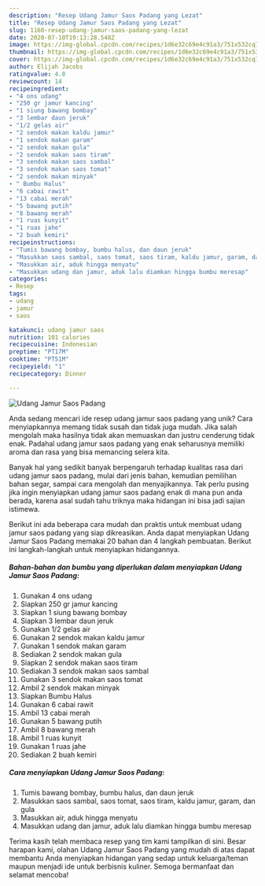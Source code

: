 ```yaml
---
description: "Resep Udang Jamur Saos Padang yang Lezat"
title: "Resep Udang Jamur Saos Padang yang Lezat"
slug: 1160-resep-udang-jamur-saos-padang-yang-lezat
date: 2020-07-10T19:13:28.548Z
image: https://img-global.cpcdn.com/recipes/1d6e32c69e4c91a3/751x532cq70/udang-jamur-saos-padang-foto-resep-utama.jpg
thumbnail: https://img-global.cpcdn.com/recipes/1d6e32c69e4c91a3/751x532cq70/udang-jamur-saos-padang-foto-resep-utama.jpg
cover: https://img-global.cpcdn.com/recipes/1d6e32c69e4c91a3/751x532cq70/udang-jamur-saos-padang-foto-resep-utama.jpg
author: Elijah Jacobs
ratingvalue: 4.8
reviewcount: 14
recipeingredient:
- "4 ons udang"
- "250 gr jamur kancing"
- "1 siung bawang bombay"
- "3 lembar daun jeruk"
- "1/2 gelas air"
- "2 sendok makan kaldu jamur"
- "1 sendok makan garam"
- "2 sendok makan gula"
- "2 sendok makan saos tiram"
- "3 sendok makan saos sambal"
- "3 sendok makan saos tomat"
- "2 sendok makan minyak"
- " Bumbu Halus"
- "6 cabai rawit"
- "13 cabai merah"
- "5 bawang putih"
- "8 bawang merah"
- "1 ruas kunyit"
- "1 ruas jahe"
- "2 buah kemiri"
recipeinstructions:
- "Tumis bawang bombay, bumbu halus, dan daun jeruk"
- "Masukkan saos sambal, saos tomat, saos tiram, kaldu jamur, garam, dan gula"
- "Masukkan air, aduk hingga menyatu"
- "Masukkan udang dan jamur, aduk lalu diamkan hingga bumbu meresap"
categories:
- Resep
tags:
- udang
- jamur
- saos

katakunci: udang jamur saos 
nutrition: 101 calories
recipecuisine: Indonesian
preptime: "PT17M"
cooktime: "PT51M"
recipeyield: "1"
recipecategory: Dinner

---
```



![Udang Jamur Saos Padang](https://img-global.cpcdn.com/recipes/1d6e32c69e4c91a3/751x532cq70/udang-jamur-saos-padang-foto-resep-utama.jpg)

Anda sedang mencari ide resep udang jamur saos padang yang unik? Cara menyiapkannya memang tidak susah dan tidak juga mudah. Jika salah mengolah maka hasilnya tidak akan memuaskan dan justru cenderung tidak enak. Padahal udang jamur saos padang yang enak seharusnya memiliki aroma dan rasa yang bisa memancing selera kita.

Banyak hal yang sedikit banyak berpengaruh terhadap kualitas rasa dari udang jamur saos padang, mulai dari jenis bahan, kemudian pemilihan bahan segar, sampai cara mengolah dan menyajikannya. Tak perlu pusing jika ingin menyiapkan udang jamur saos padang enak di mana pun anda berada, karena asal sudah tahu triknya maka hidangan ini bisa jadi sajian istimewa.




Berikut ini ada beberapa cara mudah dan praktis untuk membuat udang jamur saos padang yang siap dikreasikan. Anda dapat menyiapkan Udang Jamur Saos Padang memakai 20 bahan dan 4 langkah pembuatan. Berikut ini langkah-langkah untuk menyiapkan hidangannya.

<!--inarticleads1-->

##### Bahan-bahan dan bumbu yang diperlukan dalam menyiapkan Udang Jamur Saos Padang:

1. Gunakan 4 ons udang
1. Siapkan 250 gr jamur kancing
1. Siapkan 1 siung bawang bombay
1. Siapkan 3 lembar daun jeruk
1. Gunakan 1/2 gelas air
1. Gunakan 2 sendok makan kaldu jamur
1. Gunakan 1 sendok makan garam
1. Sediakan 2 sendok makan gula
1. Siapkan 2 sendok makan saos tiram
1. Sediakan 3 sendok makan saos sambal
1. Gunakan 3 sendok makan saos tomat
1. Ambil 2 sendok makan minyak
1. Siapkan  Bumbu Halus
1. Gunakan 6 cabai rawit
1. Ambil 13 cabai merah
1. Gunakan 5 bawang putih
1. Ambil 8 bawang merah
1. Ambil 1 ruas kunyit
1. Gunakan 1 ruas jahe
1. Sediakan 2 buah kemiri




<!--inarticleads2-->

##### Cara menyiapkan Udang Jamur Saos Padang:

1. Tumis bawang bombay, bumbu halus, dan daun jeruk
1. Masukkan saos sambal, saos tomat, saos tiram, kaldu jamur, garam, dan gula
1. Masukkan air, aduk hingga menyatu
1. Masukkan udang dan jamur, aduk lalu diamkan hingga bumbu meresap




Terima kasih telah membaca resep yang tim kami tampilkan di sini. Besar harapan kami, olahan Udang Jamur Saos Padang yang mudah di atas dapat membantu Anda menyiapkan hidangan yang sedap untuk keluarga/teman maupun menjadi ide untuk berbisnis kuliner. Semoga bermanfaat dan selamat mencoba!
